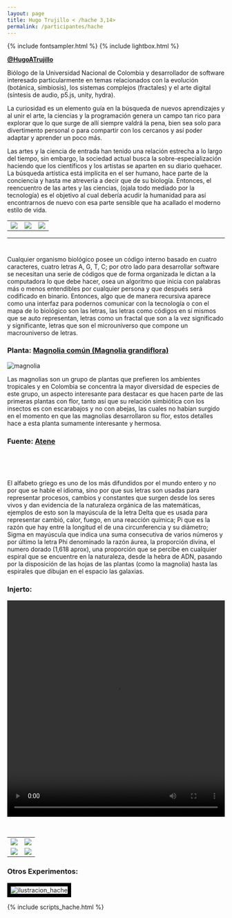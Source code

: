```yaml
---
layout: page
title: Hugo Trujillo < /hache 3,14>
permalink: /participantes/hache
---
```

{% include fontsampler.html %}
{% include lightbox.html %}

**[@HugoATrujillo](https://twitter.com/HugoATrujillo)**

Biólogo de la Universidad Nacional de Colombia y desarrollador de software interesado particularmente en temas relacionados con la evolución (botánica, simbiosis), los sistemas complejos (fractales) y el arte digital (síntesis de audio, p5.js, unity, hydra). 

La curiosidad es un elemento guía en la búsqueda de nuevos aprendizajes y al unir el arte, la ciencias y la programación genera un campo tan rico para explorar que lo que surge de allí siempre valdrá la pena, bien sea solo para divertimento personal o para compartir con los cercanos y así poder adaptar y aprender un poco más.

Las artes y la ciencia de entrada han tenido una relación estrecha a lo largo del tiempo, sin embargo, la sociedad actual busca la sobre-especialización haciendo que los científicos y los artistas se aparten en su diario quehacer. La búsqueda artística está implícita en el ser humano, hace parte de la conciencia y hasta me atrevería a decir que de su biología. Entonces, el reencuentro de las artes y las ciencias, (ojala todo mediado por la tecnología) es el objetivo al cual debería acudir la humanidad para así encontrarnos de nuevo con esa parte sensible que ha acallado el moderno estilo de vida.

<div class="gallery_1">
  <table>
    <tbody>
      <tr>
        <td>
          <a href="/injertos/participantes/assets_hache/hache_1.jpg">
            <img src="/injertos/participantes/assets_hache/hache_1.jpg">
          </a>
        </td>
        <td>
          <a href="/injertos/participantes/assets_hache/hache_2.jpg">
            <img src="/injertos/participantes/assets_hache/hache_2.jpg">
          </a>
        </td>
        <td>
          <a href="/injertos/participantes/assets_hache/hache_3.jpg">
            <img src="/injertos/participantes/assets_hache/hache_3.jpg">
          </a>
        </td>
      </tr>
    </tbody>
  </table>
</div>

---
# <Magnolia Fractal>

Cualquier organismo biológico posee un código interno basado en cuatro caracteres, cuatro letras A, G, T, C; por otro lado para desarrollar software se necesitan una serie de códigos que de forma organizada le dictan a la computadora lo que debe hacer, osea un algoritmo que inicia con palabras más o menos entendibles por cualquier persona y que después será codificado en binario. Entonces, algo que de manera recursiva aparece como una interfaz para podernos comunicar con la tecnología o con el mapa de lo biológico son las letras, las letras como códigos en sí mismos que se auto representan, letras como un fractal que son a la vez significado y significante, letras que son el microuniverso que compone un macrouniverso de letras.

### Planta: [Magnolia común (Magnolia grandiflora)](https://colombia.inaturalist.org/taxa/83074-Magnolia-grandiflora)

![magnolia](/injertos/participantes/assets_hache/magnolia_original.png)

Las magnolias son un grupo de plantas que prefieren los ambientes tropicales y en Colombia se concentra la mayor diversidad de especies de este grupo, un aspecto interesante para destacar es que hacen parte de las primeras plantas con flor, tanto así que su relación simbiótica con los insectos es con escarabajos y no con abejas, las cuales no habían surgido en el momento en que las magnolias desarrollaron su flor, estos detalles hace a esta planta sumamente interesante y hermosa.

### Fuente: [Atene](https://www.dafont.com/es/atene.font)

&nbsp;

<div id="font_sampler"></div>

&nbsp;

El alfabeto griego es uno de los más difundidos por el mundo entero y no por que se hable el idioma, sino por que sus letras son usadas para representar procesos, cambios y constantes que surgen desde los seres vivos y dan evidencia de la naturaleza orgánica de las matemáticas, ejemplos de esto son la mayúscula de la letra Delta que es usada para representar cambió, calor, fuego, en una reacción química; Pi que es la razón que hay entre la longitud el de una circunferencia y su diámetro; Sigma en mayúscula que indica una suma consecutiva de varios números y por último la letra Phi denominado la razón áurea, la proporción divina, el numero dorado (1,618 aprox), una proporción que se percibe en cualquier espiral que se encuentre en la naturaleza, desde la hebra de ADN, pasando por la disposición de las hojas de las plantas (como la magnolia) hasta las espirales que dibujan en el espacio las galaxias.

### Injerto:

<div style="text-align:center; max-width:100%;">
  <video width="100%" height="500" controls loop>
    <source src="/injertos/participantes/assets_hache/magnolia_phi.mp4" type="video/mp4"/>
  </video>
</div>

&nbsp;

<div class="gallery_2">
  <table>
    <tbody>
      <tr>
        <td>
          <a href="/injertos/participantes/assets_hache/magnolia_delta_10.png">
            <img src="/injertos/participantes/assets_hache/magnolia_delta_10.png">
          </a>
        </td>
        <td>
          <a href="/injertos/participantes/assets_hache/magnolia_pi_10.png">
            <img src="/injertos/participantes/assets_hache/magnolia_pi_10.png">
          </a>
        </td>
      </tr>
      <tr>
        <td>
          <a href="/injertos/participantes/assets_hache/magnolia_phi_10.png">
            <img src="/injertos/participantes/assets_hache/magnolia_phi_10.png">
          </a>
        </td>
        <td>
          <a href="/injertos/participantes/assets_hache/magnolia_sigma_10.png">
            <img src="/injertos/participantes/assets_hache/magnolia_sigma_10.png">
          </a>
        </td>
      </tr>
    </tbody>
  </table>
</div>

### Otros Experimentos:

<img src="/injertos/participantes/assets_hache/hache_ilustracion.png" alt="ilustracion_hache" style="border: 8px solid #000;">

{% include scripts_hache.html %}